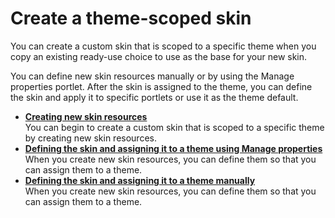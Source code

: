 # Create a theme-scoped skin

You can create a custom skin that is scoped to a specific theme when you copy an existing ready-use choice to use as the base for your new skin.

You can define new skin resources manually or by using the Manage properties portlet. After the skin is assigned to the theme, you can define the skin and apply it to specific portlets or use it as the theme default.

-   **[Creating new skin resources](themeopt_cust_skintheme.md)**  
You can begin to create a custom skin that is scoped to a specific theme by creating new skin resources.
-   **[Defining the skin and assigning it to a theme using Manage properties](themeopt_scopedskin_etp.md)**  
When you create new skin resources, you can define them so that you can assign them to a theme.
-   **[Defining the skin and assigning it to a theme manually](themeopt_scopedskin_manual.md)**  
When you create new skin resources, you can define them so that you can assign them to a theme.



